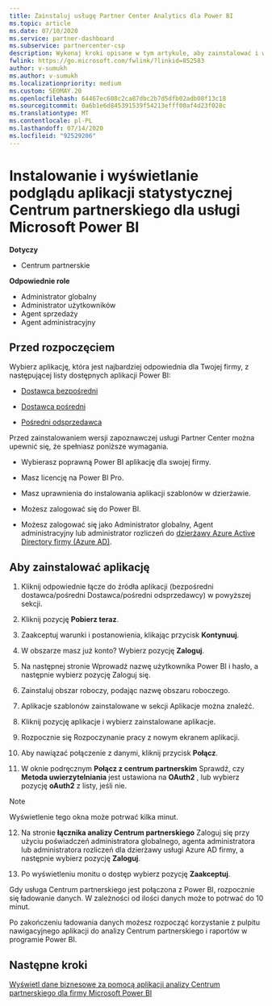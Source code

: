 ```yaml
---
title: Zainstaluj usługę Partner Center Analytics dla Power BI
ms.topic: article
ms.date: 07/10/2020
ms.service: partner-dashboard
ms.subservice: partnercenter-csp
description: Wykonaj kroki opisane w tym artykule, aby zainstalować i wyświetlić podgląd aplikacji analizy Centrum partnerskiego dla Power BI (dla partnerów bezpośrednich w dostawcy CSP).
fwlink: https://go.microsoft.com/fwlink/?linkid=852583
author: v-sumukh
ms.author: v-sumukh
ms.localizationpriority: medium
ms.custom: SEOMAY.20
ms.openlocfilehash: 64467ec608c2ca87dbc2b7d5dfb02adb08f13c18
ms.sourcegitcommit: 0a6b1e6d845391539f54213efff00af4d23f028c
ms.translationtype: MT
ms.contentlocale: pl-PL
ms.lasthandoff: 07/14/2020
ms.locfileid: "92529206"
---
```

# <a name="install-and-preview-the-partner-center-analytics-app-for-microsoft-power-bi"></a>Instalowanie i wyświetlanie podglądu aplikacji statystycznej Centrum partnerskiego dla usługi Microsoft Power BI

**Dotyczy**

- Centrum partnerskie

**Odpowiednie role**
-   Administrator globalny
-   Administrator użytkowników
-   Agent sprzedaży
-   Agent administracyjny

## <a name="before-you-begin"></a>Przed rozpoczęciem

Wybierz aplikację, która jest najbardziej odpowiednia dla Twojej firmy, z następującej listy dostępnych aplikacji Power BI:
- [Dostawca bezpośredni](https://appsource.microsoft.com/product/power-bi/partnercenteranalytics.direct_provider_partner_analytics)

- [Dostawca pośredni](https://appsource.microsoft.com/product/power-bi/partnercenteranalytics.indirect_provider_partner_analytics)

- [Pośredni odsprzedawca](https://appsource.microsoft.com/product/power-bi/partnercenteranalytics.indirect_reseller_partner_analytics)

Przed zainstalowaniem wersji zapoznawczej usługi Partner Center można upewnić się, że spełniasz poniższe wymagania.

- Wybierasz poprawną Power BI aplikację dla swojej firmy.

- Masz licencję na Power BI Pro.

- Masz uprawnienia do instalowania aplikacji szablonów w dzierżawie.

- Możesz zalogować się do Power BI.

- Możesz zalogować się jako Administrator globalny, Agent administracyjny lub administrator rozliczeń do [dzierżawy Azure Active Directory firmy (Azure AD)](azure-active-directory-tenants-and-partner-center.md).

## <a name="to-install-the-app"></a>Aby zainstalować aplikację

1. Kliknij odpowiednie łącze do źródła aplikacji (bezpośredni dostawca/pośredni Dostawca/pośredni odsprzedawcy) w powyższej sekcji.

2. Kliknij pozycję **Pobierz teraz**. 

3. Zaakceptuj warunki i postanowienia, klikając przycisk **Kontynuuj**.

4. W obszarze masz już konto? Wybierz pozycję **Zaloguj**.

5. Na następnej stronie Wprowadź nazwę użytkownika Power BI i hasło, a następnie wybierz pozycję Zaloguj się.

6. Zainstaluj obszar roboczy, podając nazwę obszaru roboczego.

7. Aplikacje szablonów zainstalowane w sekcji Aplikacje można znaleźć.

8. Kliknij pozycję aplikacje i wybierz zainstalowane aplikacje.

9. Rozpocznie się Rozpoczynanie pracy z nowym ekranem aplikacji.

10. Aby nawiązać połączenie z danymi, kliknij przycisk **Połącz**.

11. W oknie podręcznym **Połącz z centrum partnerskim** Sprawdź, czy **Metoda uwierzytelniania** jest ustawiona na **OAuth2** , lub wybierz pozycję **oAuth2** z listy, jeśli nie. 

> [!NOTE]  
>  Wyświetlenie tego okna może potrwać kilka minut.

12. Na stronie **łącznika analizy Centrum partnerskiego** Zaloguj się przy użyciu poświadczeń administratora globalnego, agenta administratora lub administratora rozliczeń dla dzierżawy usługi Azure AD firmy, a następnie wybierz pozycję **Zaloguj**.
 
13. Po wyświetleniu monitu o dostęp wybierz pozycję **Zaakceptuj**. 

Gdy usługa Centrum partnerskiego jest połączona z Power BI, rozpocznie się ładowanie danych. W zależności od ilości danych może to potrwać do 10 minut. 

Po zakończeniu ładowania danych możesz rozpocząć korzystanie z pulpitu nawigacyjnego aplikacji do analizy Centrum partnerskiego i raportów w programie Power BI.

## <a name="next-steps"></a>Następne kroki

[Wyświetl dane biznesowe za pomocą aplikacji analizy Centrum partnerskiego dla firmy Microsoft Power BI](power-bi-app-for-direct-partners-use.md)
